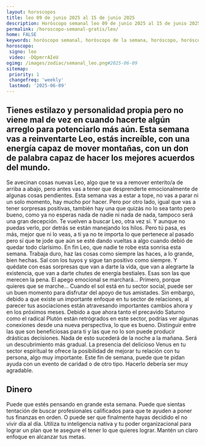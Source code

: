 ```yaml
---
layout: horoscopos
title: leo 09 de junio 2025 al 15 de junio 2025 
description: Horóscopo semanal leo 09 de junio 2025 al 15 de junio 2025. Tienes estilazo y personalidad propia pero no viene mal de vez en cuando hacerte algún arreglo para potenciarlo más aún. Esta semana vas a reinventarte Leo, estás increíble, con una energía capaz de mover montañas, con un don de palabra capaz de hacer los mejores acuerdos del mundo.
permalink: /horoscopo-semanal-gratis/leo/
home: FALSE
keywords: horóscopo semanal, horóscopo de la semana, horóscopo, horóscopo gratis,horóscopos, horóscopo esperanza gracia, horoscopos leo la semana, horóscopos gratis, Tarot, Astrologia, Zodíaco, leo, horoscopo gratis, semanal
horoscopo:
 signo: leo
 video: -DQpmrrAIeU
ogimg: /images/zodiac/semanal_leo.png#2025-06-09
sitemap:
 priority: 1
 changefreq: 'weekly'
 lastmod: '2025-06-09'
---
```




## Tienes estilazo y personalidad propia pero no viene mal de vez en cuando hacerte algún arreglo para potenciarlo más aún. Esta semana vas a reinventarte Leo, estás increíble, con una energía capaz de mover montañas, con un don de palabra capaz de hacer los mejores acuerdos del mundo.

Se avecinan cosas nuevas Leo, algo que te va a remover enterito/a de arriba a abajo, pero antes vas a tener que desprenderte emocionalmente de algunas cosas pendientes. Esta semana vas a estar a tope, no vas a parar ni un solo momento, hay mucho por hacer. Pero por otro lado, igual que vas a tener sorpresas positivas, también hay una que quizás no lo sea tanto pero bueno, como ya no esperas nada de nadie ni nada de nada, tampoco será una gran decepción. Te vuelven a buscar Leo, otra vez sí. Y aunque no puedas verlo, por detrás se están manejando los hilos. Pero tú pasa, es más, mejor que ni lo veas, a ti ya no te importa lo que pertenece al pasado pero sí que te jode que aún se esté dando vueltas a algo cuando debió de quedar todo clarísimo. En fin Leo, que nadie te robe esta sonrisa esta semana. Trabaja duro, haz las cosas como siempre las haces, a lo grande, bien hechas. Sal con los tuyos y sigue tan positivo como siempre. Y quédate con esas sorpresas que van a darte la vida, que van a alegrarte la existencia, que van a darte chutes de energía bestiales. Esas son las que merecen la pena. El apego emocional se marchará… Primero, porque quieres que se marche…
Cuando el sol está en tu sector social, puede ser un buen momento para disfrutar del apoyo de tus amistades. Sin embargo, debido a que existe un importante enfoque en tu sector de relaciones, al parecer tus asociaciones están atravesando importantes cambios ahora y en los próximos meses. 
  Debido a que ahora tanto el precavido Saturno como el radical Plutón están retrógrados en este sector, podrías ver algunas conexiones desde una nueva perspectiva, lo que es bueno. Distinguir entre las que son beneficiosas para ti y las que no lo son puede producir drásticas decisiones. Nada de esto sucederá de la noche a la mañana. Será un descubrimiento más gradual. 
  La presencia del delicioso Venus en tu sector espiritual te ofrece la posibilidad de mejorar tu relación con tu persona, algo muy importante. Este fin de semana, puede que te pidan ayuda con un evento de caridad o de otro tipo. Hacerlo debería ser muy agradable.

## Dinero

Puede que estés pensando en grande esta semana. Puede que sientas tentación de buscar profesionales calificados para que te ayuden a poner tus finanzas en orden. O puede ser que finalmente hayas decidido el no vivir día al día. Utiliza tu inteligencia nativa y tu poder organizacional para lograr un plan que te asegure el tener lo que quieres lograr. Mantén un claro enfoque en alcanzar tus metas.
